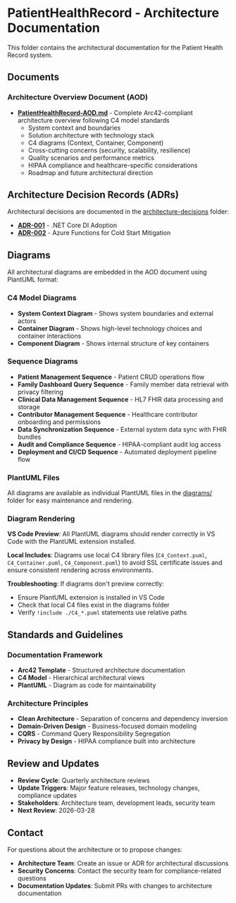 # PatientHealthRecord - Architecture Documentation

This folder contains the architectural documentation for the Patient Health Record system.

## Documents

### Architecture Overview Document (AOD)
- **[PatientHealthRecord-AOD.md](./PatientHealthRecord-AOD.md)** - Complete Arc42-compliant architecture overview following C4 model standards
  - System context and boundaries
  - Solution architecture with technology stack
  - C4 diagrams (Context, Container, Component)
  - Cross-cutting concerns (security, scalability, resilience)
  - Quality scenarios and performance metrics
  - HIPAA compliance and healthcare-specific considerations
  - Roadmap and future architectural direction

## Architecture Decision Records (ADRs)

Architectural decisions are documented in the [architecture-decisions](../architecture-decisions/) folder:

- **[ADR-001](../architecture-decisions/adr-001-dotnet-di-adoption.md)** - .NET Core DI Adoption
- **[ADR-002](../architecture-decisions/adr-002-azure-functions-cold-starts.md)** - Azure Functions for Cold Start Mitigation

## Diagrams

All architectural diagrams are embedded in the AOD document using PlantUML format:

### C4 Model Diagrams

- **System Context Diagram** - Shows system boundaries and external actors
- **Container Diagram** - Shows high-level technology choices and container interactions
- **Component Diagram** - Shows internal structure of key containers

### Sequence Diagrams

- **Patient Management Sequence** - Patient CRUD operations flow
- **Family Dashboard Query Sequence** - Family member data retrieval with privacy filtering
- **Clinical Data Management Sequence** - HL7 FHIR data processing and storage
- **Contributor Management Sequence** - Healthcare contributor onboarding and permissions
- **Data Synchronization Sequence** - External system data sync with FHIR bundles
- **Audit and Compliance Sequence** - HIPAA-compliant audit log access
- **Deployment and CI/CD Sequence** - Automated deployment pipeline flow

### PlantUML Files

All diagrams are available as individual PlantUML files in the [diagrams/](./diagrams/) folder for easy maintenance and rendering.

### Diagram Rendering

**VS Code Preview**: All PlantUML diagrams should render correctly in VS Code with the PlantUML extension installed.

**Local Includes**: Diagrams use local C4 library files (`C4_Context.puml`, `C4_Container.puml`, `C4_Component.puml`) to avoid SSL certificate issues and ensure consistent rendering across environments.

**Troubleshooting**: If diagrams don't preview correctly:

- Ensure PlantUML extension is installed in VS Code
- Check that local C4 files exist in the diagrams folder
- Verify `!include ./C4_*.puml` statements use relative paths

## Standards and Guidelines

### Documentation Framework

- **Arc42 Template** - Structured architecture documentation
- **C4 Model** - Hierarchical architectural views
- **PlantUML** - Diagram as code for maintainability

### Architecture Principles

- **Clean Architecture** - Separation of concerns and dependency inversion
- **Domain-Driven Design** - Business-focused domain modeling
- **CQRS** - Command Query Responsibility Segregation
- **Privacy by Design** - HIPAA compliance built into architecture

## Review and Updates

- **Review Cycle**: Quarterly architecture reviews
- **Update Triggers**: Major feature releases, technology changes, compliance updates
- **Stakeholders**: Architecture team, development leads, security team
- **Next Review**: 2026-03-28

## Contact

For questions about the architecture or to propose changes:

- **Architecture Team**: Create an issue or ADR for architectural discussions
- **Security Concerns**: Contact the security team for compliance-related questions
- **Documentation Updates**: Submit PRs with changes to architecture documentation
